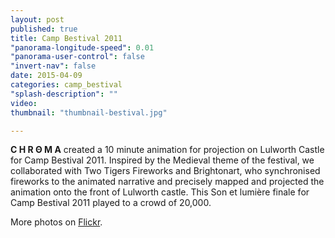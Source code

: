 ```yaml
---
layout: post
published: true
title: Camp Bestival 2011
"panorama-longitude-speed": 0.01
"panorama-user-control": false
"invert-nav": false
date: 2015-04-09
categories: camp_bestival
"splash-description": ""
video: 
thumbnail: "thumbnail-bestival.jpg"

---
```


<b>C H R Θ M A</b> created a 10 minute animation for projection on Lulworth Castle for Camp Bestival 2011. Inspired by the Medieval theme of the festival, we collaborated with Two Tigers Fireworks and Brightonart, who synchronised fireworks to the animated narrative and precisely mapped and projected the animation onto the front of Lulworth castle.  This Son et lumière finale for Camp Bestival 2011 played to a crowd of 20,000. 

More photos on [Flickr](http://www.flickr.com/groups/campbestivalfinale/).
